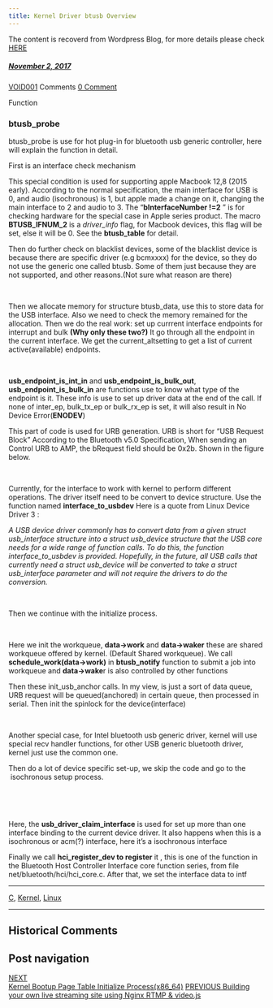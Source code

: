 ```yaml
---
title: Kernel Driver btusb Overview
---
```

The content is recoverd from Wordpress Blog, for more details please check [HERE](recover-my-blog)



#####  [November 2, 2017](https://web.archive.org/web/20210225082831/https://void-shana.moe/linux/kernel-driver-btusb-overview.html "1:59 pm") 
[VOID001](https://web.archive.org/web/20210225082831/https://void-shana.moe/author/void001 "View all posts by VOID001") Comments  [0 Comment](https://web.archive.org/web/20210225082831/https://void-shana.moe/linux/kernel-driver-btusb-overview.html#respond)





Function


### btusb\_probe


btusb\_probe is use for hot plug-in for bluetooth usb generic controller, here will explain the function in detail. 


First is an interface check mechanism


This special condition is used for supporting apple Macbook 12,8 (2015 early). According to the normal specification, the main interface for USB is 0, and audio (isochronous) is 1, but apple made a change on it, changing the main interface to 2 and audio to 3. The “**bInterfaceNumber !=2** ” is for checking hardware for the special case in Apple series product. The macro **BTUSB\_IFNUM\_2** is a *driver\_info* flag, for Macbook devices, this flag will be set, else it will be 0. See the **btusb\_table** for detail.


Then do further check on blacklist devices, some of the blacklist device is because there are specific driver (e.g bcmxxxx) for the device, so they do not use the generic one called btusb. Some of them just because they are not supported, and other reasons.(Not sure what reason are there)


 


Then we allocate memory for structure btusb\_data, use this to store data for the USB interface. Also we need to check the memory remained for the allocation. Then we do the real work: set up currrent interface endpoints for interrupt and bulk **(Why only these two?)** It go through all the endpoint in the current interface. We get the current\_altsetting to get a list of current active(available) endpoints.


 


**usb\_endpoint\_is\_int\_in** and **usb\_endpoint\_is\_bulk\_out**, **usb\_endpoint\_is\_bulk\_in** are functions use to know what type of the endpoint is it. These info is use to set up driver data at the end of the call. If none of inter\_ep, bulk\_tx\_ep or bulk\_rx\_ep is set, it will also result in No Device Error(**ENODEV**) 


This part of code is used for URB generation. URB is short for “USB Request Block” According to the Bluetooth v5.0 Specification, When sending an Control URB to AMP, the bRequest field should be 0x2b. Shown in the figure below.


 


Currently, for the interface to work with kernel to perform different operations. The driver itself need to be convert to device structure. Use the function named **interface\_to\_usbdev** Here is a quote from Linux Device Driver 3 :


*A USB device driver commonly has to convert data from a given* *struct* *usb\_interface* *structure into a* *struct* *usb\_device* *structure that the USB core needs for a wide range of function calls. To do this, the function interface\_to\_usbdev is provided. Hopefully, in the future, all USB calls that currently need a* *struct* *usb\_device* *will be converted to take a* *struct* *usb\_interface* *parameter and will not require the drivers to do the conversion.*


 


Then we continue with the initialize process.


 


Here we init the workqueue, **data->work** and **data->waker** these are shared workqueue offered by kernel. (Default Shared workqueue). We call **schedule\_work(data->work)** in **btusb\_notify** function to submit a job into workqueue and **data->wake**r is also controlled by other functions


Then these init\_usb\_anchor calls. In my view, is just a sort of data queue, URB request will be queued(anchored) in certain queue, then processed in serial. Then init the spinlock for the device(interface)


 


Another special case, for Intel bluetooth usb generic driver, kernel will use special recv handler functions, for other USB generic bluetooth driver, kernel just use the common one.


Then do a lot of device specific set-up, we skip the code and go to the  isochronous setup process.


 


 


Here, the **usb\_driver\_claim\_interface** is used for set up more than one interface binding to the current device driver. It also happens when this is a isochronous or acm(?) interface, here it’s a isochronous interface


Finally we call **hci\_register\_dev to register** it , this is one of the function in the Bluetooth Host Controller Interface core function series, from file net/bluetooth/hci/hci\_core.c. After that, we set the interface data to intf






---


[C](https://web.archive.org/web/20210225082831/https://void-shana.moe/category/linux/c), [Kernel](https://web.archive.org/web/20210225082831/https://void-shana.moe/category/kernel), [Linux](https://web.archive.org/web/20210225082831/https://void-shana.moe/category/linux) 






------------------------
## Historical Comments
Post navigation
---------------
[NEXT  
Kernel Bootup Page Table Initialize Process(x86\_64)](https://web.archive.org/web/20210225082831/https://void-shana.moe/linux/kernel-bootup-page-table-initialize-processx86_64.html)
[PREVIOUS 
Building your own live streaming site using Nginx RTMP & video.js](https://web.archive.org/web/20210225082831/https://void-shana.moe/linux/building-your-own-live-streaming-site-using-nginx-rtmp-video-js.html)

            